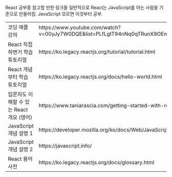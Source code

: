 React 공부중
참고할 만한 링크들
일반적으로 React는 JavaScript를 아는 사람을 기준으로 만들어짐.
JavaScript 모르면 이것부터 공부.

<table>
    <tr>
        <td>코딩 애플 강의</td>
        <td>https://www.youtube.com/watch?v=00yJy7W0DQE&amp;list=PLfLgtT94nNq0qTRunX9OEmUzQv4lI4pnP</td>
    </tr>
    <tr>
        <td>React 직접 하면거 학습 튜토리얼</td>
        <td>https://ko.legacy.reactjs.org/tutorial/tutorial.html</td>
    </tr>
    <tr>
        <td>React 개념부터 학습 튜토리얼</td>
        <td>https://ko.legacy.reactjs.org/docs/hello-world.html</td>
    </tr>
    <tr>
        <td>입문자도 이해할 수 있는 React 개요 (영어)</td>
        <td>https://www.taniarascia.com/getting-started-with-react/</td>
    </tr>
    <tr>
        <td>JavaScript 개념 설명 1</td>
        <td>https://developer.mozilla.org/ko/docs/Web/JavaScript</td>
    </tr>
    <tr>
        <td>JavaScript 개념 설명 2</td>
        <td>https://javascript.info/</td>
    </tr>
    <tr>
        <td>React 용어 사전</td>
        <td>https://ko.legacy.reactjs.org/docs/glossary.html</td>
    </tr>
</table>